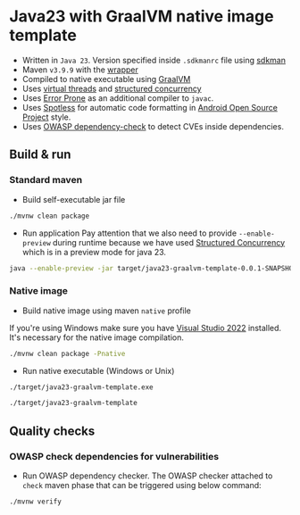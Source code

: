 # Java23 with GraalVM native image template

* Written in `Java 23`. Version specified inside `.sdkmanrc` file using [sdkman](https://sdkman.io/usage)
* Maven `v3.9.9` with the [wrapper](https://maven.apache.org/wrapper/)
* Compiled to native executable using [GraalVM](https://www.graalvm.org/)
* Uses [virtual threads](https://docs.oracle.com/en/java/javase/23/core/virtual-threads.html)
  and [structured concurrency](https://docs.oracle.com/en/java/javase/23/core/structured-concurrency.html)
* Uses [Error Prone](https://errorprone.info/) as an additional compiler to `javac`.
* Uses [Spotless](https://github.com/diffplug/spotless/) for automatic code formatting
  in [Android Open Source Project](https://source.android.com/docs/setup/contribute/code-style) style.
* Uses [OWASP dependency-check](https://owasp.org/www-project-dependency-check/) to detect CVEs inside dependencies.

## Build & run

### Standard maven

* Build self-executable jar file

```bash
./mvnw clean package
```

* Run application
  Pay attention that we also need to provide `--enable-preview` during runtime because we have used
  [Structured Concurrency](https://docs.oracle.com/en/java/javase/23/core/structured-concurrency.html) which is in a
  preview mode for java 23.

```bash
java --enable-preview -jar target/java23-graalvm-template-0.0.1-SNAPSHOT.jar 
```

### Native image

* Build native image using maven `native` profile

If you're using Windows make sure you have [Visual Studio 2022](https://visualstudio.microsoft.com/downloads/)
installed.
It's necessary for the native image compilation.

```bash
./mvnw clean package -Pnative
```

* Run native executable (Windows or Unix)

```bash
./target/java23-graalvm-template.exe

./target/java23-graalvm-template
```

## Quality checks

### OWASP check dependencies for vulnerabilities

* Run OWASP dependency checker. The OWASP checker attached to `check` maven phase that can be triggered using below
  command:

```bash
./mvnw verify
```